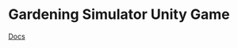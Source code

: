 # Gardening Simulator Unity Game

[Docs](https://killthejester.gitbook.io/killthejester-gardening-simulator/)